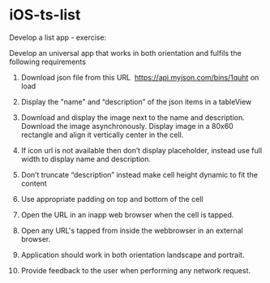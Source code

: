 # iOS-ts-list
Develop a list app - exercise:

Develop an universal app that works in both orientation and fulfils the following requirements

1) Download json file from this URL ­ https://api.myjson.com/bins/1quht on load

2) Display the "name" and “description” of the json items in a tableView

3) Download and display the image next to the name and description. Download the image asynchronously. Display image in a 80x60 rectangle and align it vertically center in the cell.

4) If icon url is not available then don’t display placeholder, instead use full width to display name and description.

5) Don’t truncate “description” instead make cell height dynamic to fit the content

6) Use appropriate padding on top and bottom of the cell

7) Open the URL in an in­app web browser when the cell is tapped.

8) Open any URL's tapped from inside the web­browser in an external browser.

9) Application should work in both orientation landscape and portrait.

10) Provide feedback to the user when performing any network request.
